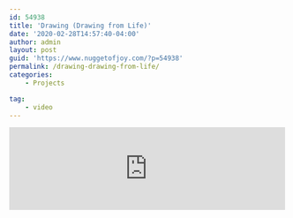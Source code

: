 ```yaml
---
id: 54938
title: 'Drawing (Drawing from Life)'
date: '2020-02-28T14:57:40-04:00'
author: admin
layout: post
guid: 'https://www.nuggetofjoy.com/?p=54938'
permalink: /drawing-drawing-from-life/
categories:
    - Projects

tag:
    - video
---
```


<iframe class="vide" allow="accelerometer; autoplay; clipboard-write; encrypted-media; gyroscope; picture-in-picture; web-share" allowfullscreen="" frameborder="0" loading="lazy" referrerpolicy="strict-origin-when-cross-origin" src="https://www.youtube.com/embed/lz33416kapQ?feature=oembed" title="Learn to Draw #09 - Sketching from Life" width="500"></iframe>